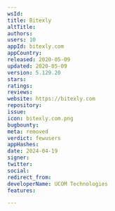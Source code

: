 ```yaml
---
wsId: 
title: Bitexly
altTitle: 
authors: 
users: 10
appId: bitexly.com
appCountry: 
released: 2020-05-09
updated: 2020-05-09
version: 5.129.20
stars: 
ratings: 
reviews: 
website: https://bitexly.com
repository: 
issue: 
icon: bitexly.com.png
bugbounty: 
meta: removed
verdict: fewusers
appHashes: 
date: 2024-04-19
signer: 
twitter: 
social: 
redirect_from: 
developerName: UCOM Technologies
features: 

---
```


